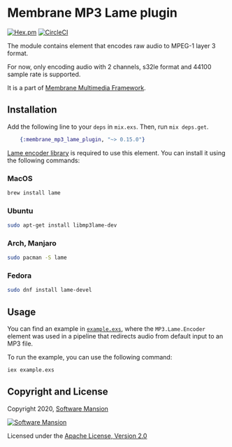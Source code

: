 # Membrane MP3 Lame plugin

[![Hex.pm](https://img.shields.io/hexpm/v/membrane_mp3_lame_plugin.svg)](https://hex.pm/package/membrane_mp3_lame_plugin)
[![CircleCI](https://circleci.com/gh/membraneframework/membrane_mp3_lame_plugin.svg?style=svg)](https://circleci.com/gh/membraneframework/membrane_mp3_lame_plugin)

The module contains element that encodes raw audio to MPEG-1 layer 3 format.

For now, only encoding audio with 2 channels, s32le format and 44100 sample rate is supported.

It is a part of [Membrane Multimedia Framework](https://membraneframework.org).

## Installation

Add the following line to your `deps` in `mix.exs`. Then, run `mix deps.get`.

```elixir
	{:membrane_mp3_lame_plugin, "~> 0.15.0"}
```

[Lame encoder library](http://lame.sourceforge.net) is required to use this element.
You can install it using the following commands:

### MacOS

```bash
brew install lame
```

### Ubuntu

```bash
sudo apt-get install libmp3lame-dev
```

### Arch, Manjaro

```bash
sudo pacman -S lame
```

### Fedora

```bash
sudo dnf install lame-devel
```

## Usage

You can find an example in [`example.exs`](example.exs), where the `MP3.Lame.Encoder` element
was used in a pipeline that redirects audio from default input to an MP3 file.

To run the example, you can use the following command:

```bash
iex example.exs
```

## Copyright and License

Copyright 2020, [Software Mansion](https://swmansion.com/?utm_source=git&utm_medium=readme&utm_campaign=membrane_mp3_lame_plugin)

[![Software Mansion](https://logo.swmansion.com/logo?color=white&variant=desktop&width=200&tag=membrane-github)](https://swmansion.com/?utm_source=git&utm_medium=readme&utm_campaign=membrane_mp3_lame_plugin)

Licensed under the [Apache License, Version 2.0](LICENSE)
